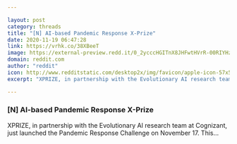 ```yaml
---

layout: post
category: threads
title: "[N] AI-based Pandemic Response X-Prize"
date: 2020-11-19 06:47:28
link: https://vrhk.co/38XBeeT
image: https://external-preview.redd.it/0_2ycccHGITnX8JHFwtHVrR-00RIYHzGAGTQkwVjkkQ.jpg?width=1200&height=628.272251309&auto=webp&crop=1200:628.272251309,smart&s=8c69a6b7625621320408959a0f2bb184425a28fd
domain: reddit.com
author: "reddit"
icon: http://www.redditstatic.com/desktop2x/img/favicon/apple-icon-57x57.png
excerpt: "XPRIZE, in partnership with the Evolutionary AI research team at Cognizant, just launched the Pandemic Response Challenge on November 17. This..."

---
```


### [N] AI-based Pandemic Response X-Prize

XPRIZE, in partnership with the Evolutionary AI research team at Cognizant, just launched the Pandemic Response Challenge on November 17. This...